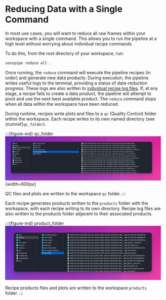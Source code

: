 # Reducing Data with a Single Command

In most use cases, you will want to reduce all raw frames within your workspace with a single command. This allows you to run the pipeline at a high level without worrying about individual recipe commands. 

To do this, from the root directory of your workspace, run:

```bash
soxspipe reduce all .
```

Once running, the `reduce` command will execute the pipeline recipes (in order) and generate new data products. During execution, the pipeline writes useful logs to the terminal, providing a status of data-reduction progress. These logs are also written to [individual recipe log files](../logging.md). If, at any stage, a recipe fails to create a data product, the pipeline will attempt to pivot and use the next-best available product. The `reduce` command stops when all data within the workspace have been reduced.

During runtime, recipes write plots and files to a `qc` (Quality Control) folder within the workspace. Each recipe writes to its own named directory (see {numref}`qc_folder`).

:::{figure-md} qc_folder
![image-20240926164802359](../../_images/image-20240926164802359.png){width=600px}

QC files and plots are written to the workspace `qc` folder.
:::


Each recipe generates products written to the `products` folder with the workspace, with each recipe writing to its own directory. Recipe log files are also written to the products folder adjacent to their associated products.

:::{figure-md} product_folder
![image-20240926164902380](../../_images/image-20240926164902380.png)

Recipe products files and plots are written to the workspace `products` folder.
:::
